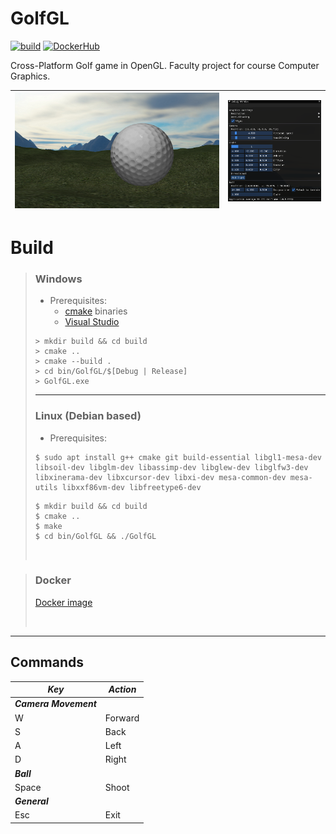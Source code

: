 # **GolfGL**
[![build](https://github.com/djordjetane/GolfGL/actions/workflows/cmake.yml/badge.svg)](https://github.com/djordjetane/GolfGL/actions/workflows/cmake.yml)  [![DockerHub](https://img.shields.io/docker/image-size/djordjetane/golfgl?label=docker&logo=docker)](https://hub.docker.com/repository/docker/djordjetane/golfgl)

Cross-Platform Golf game in OpenGL. Faculty project for course Computer Graphics. <br>

| ![img](img/img.png) | ![img](img/options.png) |
| --- | --- |

# **Build**
> ### **Windows** 
> - Prerequisites: 
>     - [cmake](https://github.com/Kitware/CMake/releases/download/v3.20.0-rc2/cmake-3.20.0-rc2-windows-x86_64.msi)  binaries
>     - [Visual Studio](https://visualstudio.microsoft.com/downloads/#)
> ```
> > mkdir build && cd build  
> > cmake ..
> > cmake --build .
> > cd bin/GolfGL/$[Debug | Release]
> > GolfGL.exe
> ```
> ---
> ### **Linux (Debian based)**
> - Prerequisites:
> ```
> $ sudo apt install g++ cmake git build-essential libgl1-mesa-dev libsoil-dev libglm-dev libassimp-dev libglew-dev libglfw3-dev libxinerama-dev libxcursor-dev libxi-dev mesa-common-dev mesa-utils libxxf86vm-dev libfreetype6-dev
> ```
> ```
> $ mkdir build && cd build
> $ cmake ..
> $ make
> $ cd bin/GolfGL && ./GolfGL
> ```
> <br>

> ### **Docker**
> 
> [Docker image](https://hub.docker.com/repository/docker/djordjetane/golfgl)
> 
> <br>
---------------------------
## **Commands**

| ***Key*** | ***Action*** |
| ----------- | ----------- |
| ***Camera Movement*** |
| W | Forward |
| S | Back |
| A | Left |
| D | Right |
| ***Ball*** |
| Space | Shoot |
|  ***General***  |
| Esc | Exit |